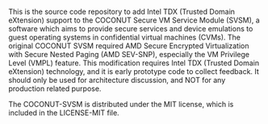 This is the source code repository to add Intel TDX (Trusted Domain eXtension) support to the COCONUT Secure VM Service Module (SVSM), a software which aims to provide secure services and device emulations to guest operating systems in confidential virtual machines (CVMs). The original COCONUT SVSM required AMD Secure Encrypted Virtualization with Secure Nested Paging (AMD SEV-SNP), especially the VM Privilege Level (VMPL) feature. This modification requires Intel TDX (Trusted Domain eXtension) technology, and it is early prototype code to collect feedback. It should only be used for architecture discussion, and NOT for any production related purpose.

The COCONUT-SVSM is distributed under the MIT license, which is included in the LICENSE-MIT file.
